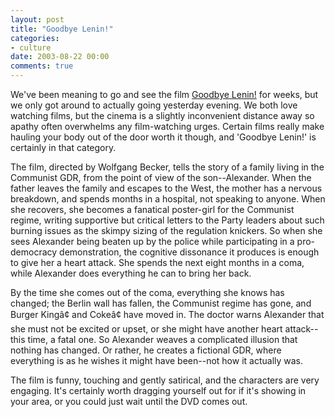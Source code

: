 ```yaml
---
layout: post
title: "Goodbye Lenin!"
categories:
- culture
date: 2003-08-22 00:00
comments: true
---
```


<p>We've been meaning to go and see the film <a href="http://www.iofilm.co.uk/fm/g/goodbye_lenin_2003.shtml">Goodbye Lenin!</a> for weeks, but we only got around to actually going yesterday evening. We both love watching films, but the cinema is a slightly inconvenient distance away so apathy often overwhelms any film-watching urges. Certain films really make hauling your body out of the door worth it though, and 'Goodbye Lenin!' is certainly in that category.</p>

<p>The film, directed by Wolfgang Becker, tells the story of a family living in the Communist GDR, from the point of view of the son--Alexander. When the father leaves the family and escapes to the West, the mother has a nervous breakdown, and spends months in a hospital, not speaking to anyone. When she recovers, she becomes a fanatical poster-girl for the Communist regime, writing supportive but critical letters to the Party leaders about such burning issues as the skimpy sizing of the regulation knickers. So when she sees Alexander being beaten up by the police while participating in a pro-democracy demonstration, the cognitive dissonance it produces is enough to give her a heart attack. She spends the next eight months in a coma, while Alexander does everything he can to bring her back.</p>

<p>By the time she comes out of the coma, everything she knows has changed; the Berlin wall has fallen, the Communist regime has gone, and Burger Kingâ¢ and Cokeâ¢ have moved in. The doctor warns Alexander that she must not be excited or upset, or she might have another heart attack--this time, a fatal one. So Alexander weaves a complicated illusion that nothing has changed. Or rather, he creates a fictional GDR, where everything is as he wishes it might have been--not how it actually was.</p>

<p>The film is funny, touching and gently satirical, and the characters are very engaging. It's certainly worth dragging yourself out for if it's showing in your area, or you could just wait until the DVD comes out.</p>


